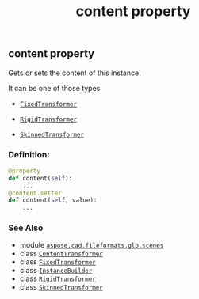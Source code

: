 ﻿---
title: content property
second_title: Aspose.CAD for Python via .NET API References
description: 
type: docs
weight: 60
url: /python-net/aspose.cad.fileformats.glb.scenes/instancebuilder/content/
is_root: false
---

## content property


Gets or sets the content of this instance.

It can be one of those types:

- [`FixedTransformer`](/cad/python-net/aspose.cad.fileformats.glb.scenes/fixedtransformer)

- [`RigidTransformer`](/cad/python-net/aspose.cad.fileformats.glb.scenes/rigidtransformer)

- [`SkinnedTransformer`](/cad/python-net/aspose.cad.fileformats.glb.scenes/skinnedtransformer)
### Definition:
```python
@property
def content(self):
    ...
@content.setter
def content(self, value):
    ...
```

### See Also
* module [`aspose.cad.fileformats.glb.scenes`](../../)
* class [`ContentTransformer`](/cad/python-net/aspose.cad.fileformats.glb.scenes/contenttransformer)
* class [`FixedTransformer`](/cad/python-net/aspose.cad.fileformats.glb.scenes/fixedtransformer)
* class [`InstanceBuilder`](/cad/python-net/aspose.cad.fileformats.glb.scenes/instancebuilder)
* class [`RigidTransformer`](/cad/python-net/aspose.cad.fileformats.glb.scenes/rigidtransformer)
* class [`SkinnedTransformer`](/cad/python-net/aspose.cad.fileformats.glb.scenes/skinnedtransformer)
